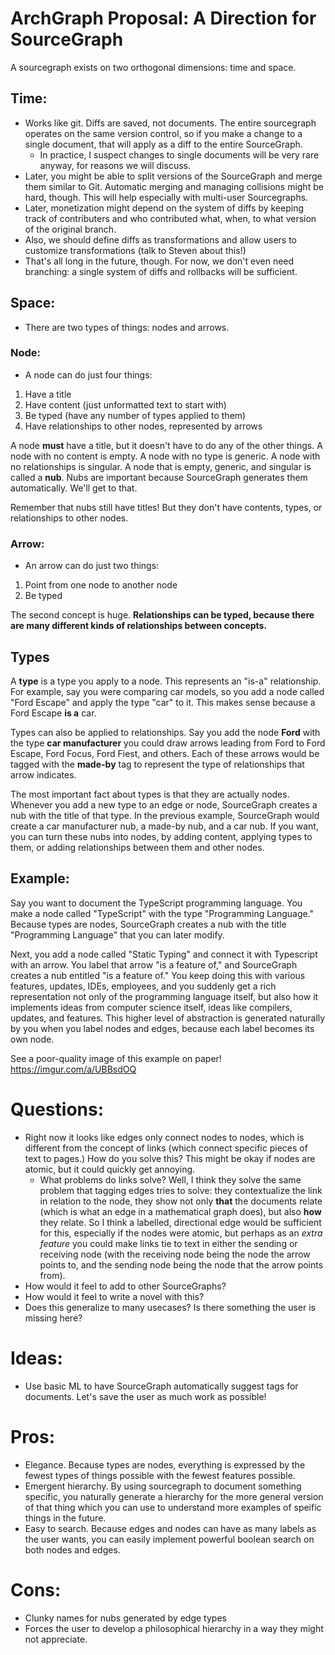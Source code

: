 
# ArchGraph Proposal: A Direction for SourceGraph

A sourcegraph exists on two orthogonal dimensions: time and space.

## Time:

* Works like git. Diffs are saved, not documents. The entire sourcegraph operates on the same version control, so if you make a change to a single document, that will apply as a diff to the entire SourceGraph.
  *  In practice, I suspect changes to single documents will be very rare anyway, for reasons we will discuss.
* Later, you might be able to split versions of the SourceGraph and merge them similar to Git. Automatic merging and managing collisions might be hard, though. This will help especially with multi-user Sourcegraphs.
* Later, monetization might depend on the system of diffs by keeping track of contributers and who contributed what, when, to what version of the original branch.
* Also, we should define diffs as transformations and allow users to customize transformations (talk to Steven about this!)
* That's all long in the future, though. For now, we don't even need branching: a single system of diffs and rollbacks will be sufficient.



## Space:

* There are two types of things: nodes and arrows.

### Node:
* A node can do just four things:
 1. Have a title
 2. Have content (just unformatted text to start with)
 3. Be typed (have any number of types applied to them)
 4. Have relationships to other nodes, represented by arrows

A node **must** have a title, but it doesn't have to do any of the other things. A node with no content is empty. A node with no type is generic. A node with no relationships is singular. A node that is empty, generic, and singular is called a **nub**. Nubs are important because SourceGraph generates them automatically. We'll get to that.

Remember that nubs still have titles! But they don't have contents, types, or relationships to other nodes.

### Arrow:
* An arrow can do just two things:
1. Point from one node to another node
2. Be typed

The second concept  is huge. **Relationships can be typed, because there are many different kinds of relationships between concepts.**

## Types

A **type** is a type you apply to a node. This represents an "is-a" relationship.  For example, say you were comparing car models, so you add a node called "Ford Escape" and apply the type "car" to it. This makes sense because a Ford Escape **is a** car.

Types can also be applied to relationships. Say you add the node **Ford** with the type **car manufacturer** you could draw arrows leading from Ford to Ford Escape, Ford Focus, Ford Fiest, and others. Each of these arrows would be tagged with the **made-by** tag to represent the type of relationships that arrow indicates.

The most important fact about types is that they are actually nodes. Whenever you add a new type to an edge or node, SourceGraph creates a nub with the title of that type. In the previous example, SourceGraph would create a car manufacturer nub, a made-by nub, and a car  nub. If you want, you can turn these nubs into nodes, by adding content, applying types to them, or adding relationships between them and other nodes.

## Example:

Say you want to document the TypeScript programming language. You make a node called "TypeScript" with the type "Programming Language." Because types are nodes, SourceGraph creates a nub with the title "Programming Language" that you can later modify.

Next, you add a node called "Static Typing" and connect it with Typescript with an arrow. You label that arrow "is a feature of," and SourceGraph creates a nub entitled "is a feature of." You keep doing this with various features, updates, IDEs, employees, and you suddenly get a rich representation not only of the programming language itself, but also how it implements ideas from computer science itself, ideas like compilers, updates, and features. This higher level of abstraction is generated naturally by you when you label nodes and edges, because each label becomes its own node. 

See a poor-quality image of this example on paper! https://imgur.com/a/UBBsdOQ



# Questions:

* Right now it looks like edges only connect nodes to nodes, which is different from the concept of links (which connect specific pieces of text to pages.) How do you solve this? This might be okay if nodes are atomic, but it could quickly get annoying.
	* What problems do links solve? Well, I think they solve the same problem that tagging edges tries to solve: they contextualize the link in relation to the node, they show not only **that** the documents relate (which is what an edge in a mathematical graph does), but also **how** they relate. So I think a labelled, directional edge would be sufficient for this, especially if the nodes were atomic, but perhaps as an *extra feature* you could make links tie to text in either the sending or receiving node (with the receiving node being the node the arrow points to, and the sending node being the node that the arrow points from).
* How would it feel to add to other SourceGraphs?
* How would it feel to write a novel with this?
* Does this generalize to many usecases? Is there something the user is missing here?

# Ideas:

* Use basic ML to have SourceGraph automatically suggest tags for documents. Let's save the user as much work as possible!



# Pros:

* Elegance. Because types are nodes, everything is expressed by the fewest types of things possible with the fewest features possible.
* Emergent hierarchy. By using sourcegraph to document something specific, you naturally generate a hierarchy for the more general version of that thing which you can use to understand more examples of speific things in the future.
* Easy to search. Because edges and nodes can have as many labels as the user wants, you can easily implement powerful boolean search on both nodes and edges.

# Cons:

* Clunky names for nubs generated by edge types
* Forces the user to develop a philosophical hierarchy in a way they might not appreciate.
